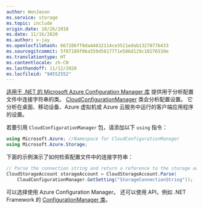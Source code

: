 ```yaml
---
author: WenJason
ms.service: storage
ms.topic: include
origin.date: 10/26/2018
ms.date: 11/16/2020
ms.author: v-jay
ms.openlocfilehash: 667286ff8da44832114ce3511edab1327877b433
ms.sourcegitcommit: 5f07189f06a559d5617771e586d129c10276539e
ms.translationtype: HT
ms.contentlocale: zh-CN
ms.lasthandoff: 11/12/2020
ms.locfileid: "94552552"
---
```

[适用于 .NET 的 Microsoft Azure Configuration Manager 库](https://www.nuget.org/packages/Microsoft.Azure.ConfigurationManager/) 提供用于分析配置文件中连接字符串的类。 [CloudConfigurationManager](https://msdn.microsoft.com/library/azure/mt634650.aspx) 类会分析配置设置。 它分析在桌面、移动设备、Azure 虚拟机或 Azure 云服务中运行的客户端应用程序的设置。

若要引用 `CloudConfigurationManager` 包，请添加以下 `using` 指令：

```csharp
using Microsoft.Azure; //Namespace for CloudConfigurationManager
using Microsoft.Azure.Storage;
```

下面的示例演示了如何检索配置文件中的连接字符串：

```csharp
// Parse the connection string and return a reference to the storage account.
CloudStorageAccount storageAccount = CloudStorageAccount.Parse(
    CloudConfigurationManager.GetSetting("StorageConnectionString"));
```

可以选择使用 Azure Configuration Manager。 还可以使用 API，例如 .NET Framework 的 [ConfigurationManager 类](https://docs.microsoft.com/dotnet/api/system.configuration.configurationmanager)。
